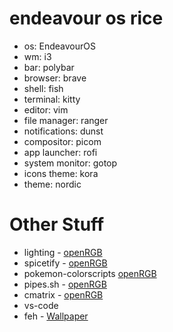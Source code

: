 # **endeavour os rice**

- os: EndeavourOS
- wm: i3
- bar: polybar
- browser: brave
- shell: fish
- terminal: kitty
- editor: vim
- file manager: ranger
- notifications: dunst
- compositor: picom
- app launcher: rofi
- system monitor: gotop 
- icons theme: kora
- theme: nordic

# **Other Stuff**

- lighting - [openRGB](https://aur.archlinux.org/packages/openrgb)
- spicetify - [openRGB](https://spicetify.app/)
- pokemon-colorscripts [openRGB](https://gitlab.com/phoneybadger/pokemon-colorscripts)
- pipes.sh - [openRGB](https://github.com/pipeseroni/pipes.sh)
- cmatrix - [openRGB](https://github.com/abishekvashok/cmatrix)
- vs-code
- feh - [Wallpaper](https://github.com/derf/feh)
